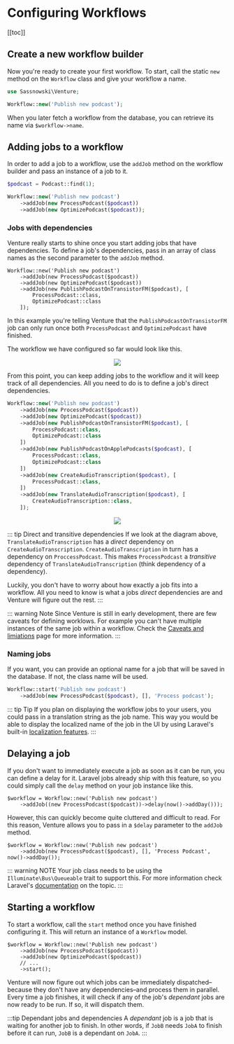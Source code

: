 # Configuring Workflows

[[toc]]

## Create a new workflow builder

Now you're ready to create your first workflow. To start, call the static `new` method on the `Workflow` class and give your workflow a name.

```php
use Sassnowski\Venture;

Workflow::new('Publish new podcast');
```

When you later fetch a workflow from the database, you can retrieve its name via `$workflow->name`.

## Adding jobs to a workflow

In order to add a job to a workflow, use the `addJob` method on the workflow builder and pass an instance of a job to it.

```php
$podcast = Podcast::find(1);

Workflow::new('Publish new podcast')
    ->addJob(new ProcessPodcast($podcast))
    ->addJob(new OptimizePodcast($podcast));
```

### Jobs with dependencies

Venture really starts to shine once you start adding jobs that have dependencies. To define a job's dependencies, pass in an array of class names as the second parameter to the `addJob` method.

```php{4-7}
Workflow::new('Publish new podcast')
    ->addJob(new ProcessPodcast($podcast))
    ->addJob(new OptimizePodcast($podcast))
    ->addJob(new PublishPodcastOnTransistorFM($podcast), [
        ProcessPodcast::class,
        OptimizePodcast::class
    ]);
```

In this example you're telling Venture that the `PublishPodcastOnTransistorFM` job can only run once both `ProcessPodcast` and `OptimizePodcast` have finished.

The workflow we have configured so far would look like this.

<div style="text-align: center;">
    <img src="/workflow-3.svg" />
</div>

From this point, you can keep adding jobs to the workflow and it will keep track of all dependencies. All you need to do is to define a job's direct dependencies.

```php
Workflow::new('Publish new podcast')
    ->addJob(new ProcessPodcast($podcast))
    ->addJob(new OptimizePodcast($podcast))
    ->addJob(new PublishPodcastOnTransistorFM($podcast), [
        ProcessPodcast::class,
        OptimizePodcast::class
    ])
    ->addJob(new PublishPodcastOnApplePodcasts($podcast), [
        ProcessPodcast::class,
        OptimizePodcast::class
    ])
    ->addJob(new CreateAudioTranscription($podcast), [
        ProcessPodcast::class,
    ])
    ->addJob(new TranslateAudioTranscription($podcast), [
        CreateAudioTranscription::class,
    ]);
```

<div style="text-align: center;">
    <img src="/workflow-4.svg" />
</div>

::: tip Direct and transitive dependencies
If we look at the diagram above, `TranslateAudioTranscription` has a _direct_ dependency on `CreateAudioTranscription`. `CreateAudioTranscription` in turn has a dependency on `ProccessPodcast`. This makes `ProcessPodcast` a _transitive_ dependency of `TranslateAudioTranscription` (think dependency of a dependency).

Luckily, you don't have to worry about how exactly a job fits into a workflow. All you need to know is what a jobs _direct_ dependencies are and Venture will figure out the rest.
:::

::: warning Note
Since Venture is still in early development, there are few caveats for defining worklows. For example you can't have multiple instances of the same job within a workflow. Check the [Caveats and limiations](/usage/caveats-and-limitations) page for more information.
:::

### Naming jobs

If you want, you can provide an optional name for a job that will be saved in the database. If not, the class name will be used.

```php
Workflow::start('Publish new podcast')
    ->addJob(new ProcessPodcast($podcast), [], 'Process podcast');
```

::: tip Tip
If you plan on displaying the workflow jobs to your users, you could pass in a translation string as the job name. This way you would be able to display the localized name of the job in the UI by using Laravel's built-in [localization features](https://laravel.com/docs/8.x/localization).
:::

## Delaying a job

If you don't want to immediately execute a job as soon as it can be run, you can define a delay for it. Laravel jobs already ship with this feature, so you could simply call the `delay` method on your job instance like this.

```php{2}
$workflow = Workflow::new('Publish new podcast')
    ->addJob((new ProcessPodcast($podcast))->delay(now()->addDay()));
```

However, this can quickly become quite cluttered and difficult to read. For this reason, Venture allows you to pass in a `$delay` parameter to the `addJob` method.

```php{2}
$workflow = Workflow::new('Publish new podcast')
    ->addJob(new ProcessPodcast($podcast), [], 'Process Podcast', now()->addDay());
```

::: warning NOTE
Your job class needs to be using the `Illuminate\Bus\Queueable` trait to support this. For more information check Laravel's [documentation](https://laravel.com/docs/8.x/queues#delayed-dispatching) on the topic.
:::

## Starting a workflow

To start a workflow, call the `start` method once you have finished configuring it. This will return an instance of a `Workflow` model.

```php{5}
$workflow = Workflow::new('Publish new podcast')
    ->addJob(new ProcessPodcast($podcast))
    ->addJob(new OptimizePodcast($podcast))
    // ...
    ->start();
```

Venture will now figure out which jobs can be immediately dispatched–because they don't have any dependencies–and process them in parallel. Every time a job finishes, it will check if any of the job's _dependant_ jobs are now ready to be run. If so, it will dispatch them.

:::tip Dependant jobs and dependencies
A _dependant_ job is a job that is waiting for another job to finish. In other words, if `JobB` needs `JobA` to finish before it can run, `JobB` is a dependant on `JobA`.
:::
